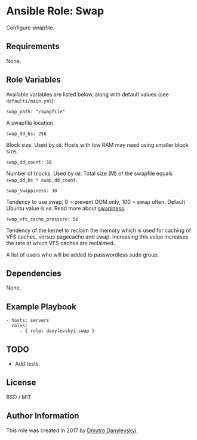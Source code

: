 # Ansible Role: Swap

Configure swapfile.

## Requirements

None.

## Role Variables

Available variables are listed below, along with default values (see `defaults/main.yml`):

    swap_path: "/swapfile"

A swapfile location.

    swap_dd_bs: 256

Block size. Used by `dd`. Hosts with low RAM may need using smaller block size.

    swap_dd_count: 16

Number of blocks. Used by `dd`. Total size (M) of the swapfile equals `swap_dd_bs * swap_dd_count`.

    swap_swappiness: 30

Tendency to use swap, 0 = prevent OOM only, 100 = swap often. Default Ubuntu value is `60`. Read more about [swapiness](https://askubuntu.com/a/103916).

    swap_vfs_cache_pressure: 50

Tendency of the kernel to reclaim the memory which is used for caching of VFS caches, versus pagecache and swap. Increasing this value increases the rate at which VFS caches are reclaimed.

A list of users who will be added to passwordless sudo group.

## Dependencies

None.

## Example Playbook

    - hosts: servers
      roles:
         - { role: danylevskyi.swap }

## TODO

  - Add tests.

## License

BSD / MIT

## Author Information

This role was created in 2017 by [Dmytro Danylevskyi](http://dmytro.danylevskyi.com/).
